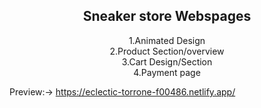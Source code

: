 
<center>

  <h2>Sneaker store Webspages</h2>
  <p>
    1.Animated Design<br>
    2.Product Section/overview<br>
    3.Cart Design/Section <br>
    4.Payment page
</center>

Preview:-> https://eclectic-torrone-f00486.netlify.app/
